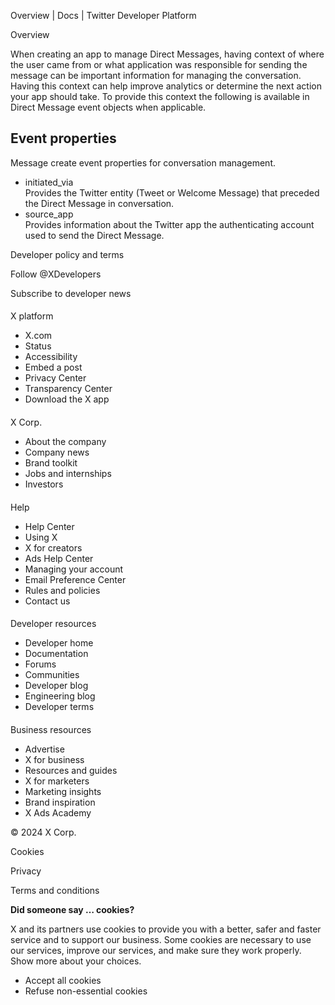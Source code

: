 
Overview | Docs | Twitter Developer Platform 

Overview

When creating an app to manage Direct Messages, having context of where the user came from or what application was responsible for sending the message can be important information for managing the conversation. Having this context can help improve analytics or determine the next action your app should take. To provide this context the following is available in Direct Message event objects when applicable.

Event properties
----------------

Message create event properties for conversation management.

* initiated\_via  
Provides the Twitter entity (Tweet or Welcome Message) that preceded the Direct Message in conversation.
* source\_app  
Provides information about the Twitter app the authenticating account used to send the Direct Message.

Developer policy and terms

Follow @XDevelopers

Subscribe to developer news

#### 
 X platform

* X.com
* Status
* Accessibility
* Embed a post
* Privacy Center
* Transparency Center
* Download the X app

#### 
 X Corp.

* About the company
* Company news
* Brand toolkit
* Jobs and internships
* Investors

#### 
 Help

* Help Center
* Using X
* X for creators
* Ads Help Center
* Managing your account
* Email Preference Center
* Rules and policies
* Contact us

#### 
 Developer resources

* Developer home
* Documentation
* Forums
* Communities
* Developer blog
* Engineering blog
* Developer terms

#### 
 Business resources

* Advertise
* X for business
* Resources and guides
* X for marketers
* Marketing insights
* Brand inspiration
* X Ads Academy

 © 2024 X Corp.

Cookies

Privacy

Terms and conditions

**Did someone say … cookies?**  

 X and its partners use cookies to provide you with a better, safer and
 faster service and to support our business. Some cookies are necessary to use
 our services, improve our services, and make sure they work properly.
 Show more about your choices.

* Accept all cookies
* Refuse non-essential cookies